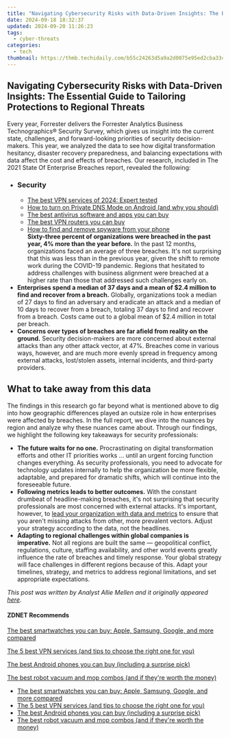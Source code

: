 ```yaml
---
title: "Navigating Cybersecurity Risks with Data-Driven Insights: The Essential Guide to Tailoring Protections to Regional Threats"
date: 2024-09-18 18:32:37
updated: 2024-09-20 11:26:23
tags:
  - cyber-threats
categories:
  - tech
thumbnail: https://thmb.techidaily.com/b55c24263d5a9a2d0075e95ed2cba33cc134d0a45b0aad772e33e1d818e77a97.jpg
---
```


## Navigating Cybersecurity Risks with Data-Driven Insights: The Essential Guide to Tailoring Protections to Regional Threats

Every year, Forrester delivers the Forrester Analytics Business Technographics® Security Survey, which gives us insight into the current state, challenges, and forward-looking priorities of security decision-makers. This year, we analyzed the data to see how digital transformation hesitancy, disaster recovery preparedness, and balancing expectations with data affect the cost and effects of breaches. Our research, included in The 2021 State Of Enterprise Breaches report, revealed the following: 

* ### Security  
   * [The best VPN services of 2024: Expert tested](https://www.zdnet.com/article/best-vpn/)  
   * [How to turn on Private DNS Mode on Android (and why you should)](https://www.zdnet.com/article/how-to-turn-on-private-dns-mode-on-android-and-why-you-should/)  
   * [The best antivirus software and apps you can buy](https://www.zdnet.com/article/best-antivirus/)  
   * [The best VPN routers you can buy](https://www.zdnet.com/article/best-vpn-router/)  
   * [How to find and remove spyware from your phone](https://www.zdnet.com/article/how-to-find-and-remove-spyware-from-your-phone/)  
**Sixty-three percent of organizations were breached in the past year, 4% more than the year before.** In the past 12 months, organizations faced an average of three breaches. It's not surprising that this was less than in the previous year, given the shift to remote work during the COVID-19 pandemic. Regions that hesitated to address challenges with business alignment were breached at a higher rate than those that addressed such challenges early on.
* **Enterprises spend a median of 37 days and a mean of $2.4 million to find and recover from a breach.** Globally, organizations took a median of 27 days to find an adversary and eradicate an attack and a median of 10 days to recover from a breach, totaling 37 days to find and recover from a breach. Costs came out to a global mean of $2.4 million in total per breach.
* **Concerns over types of breaches are far afield from reality on the ground.** Security decision-makers are more concerned about external attacks than any other attack vector, at 47%. Breaches come in various ways, however, and are much more evenly spread in frequency among external attacks, lost/stolen assets, internal incidents, and third-party providers.

## What to take away from this data 

The findings in this research go far beyond what is mentioned above to dig into how geographic differences played an outsize role in how enterprises were affected by breaches. In the full report, we dive into the nuances by region and analyze why these nuances came about. Through our findings, we highlight the following key takeaways for security professionals: 

* **The future waits for no one.** Procrastinating on digital transformation efforts and other IT priorities works … until an urgent forcing function changes everything. As security professionals, you need to advocate for technology updates internally to help the organization be more flexible, adaptable, and prepared for dramatic shifts, which will continue into the foreseeable future.
* **Following metrics leads to better outcomes.** With the constant drumbeat of headline-making breaches, it's not surprising that security professionals are most concerned with external attacks. It's important, however, to [lead your organization with data and metrics](https://www.forrester.com/report/remove-the-mystery-from-security-metrics/RES45787) to ensure that you aren't missing attacks from other, more prevalent vectors. Adjust your strategy according to the data, not the headlines.
* **Adapting to regional challenges within global companies is imperative.** Not all regions are built the same — geopolitical conflict, regulations, culture, staffing availability, and other world events greatly influence the rate of breaches and timely response. Your global strategy will face challenges in different regions because of this. Adapt your timelines, strategy, and metrics to address regional limitations, and set appropriate expectations.

_This post was written by Analyst Allie Mellen and it originally appeared_ [_here_](https://www.forrester.com/blogs/breaches-by-the-numbers-adapting-to-regional-challenges-is-imperative/?utm%5Fsource=zdnet&utm%5Fmedium=pr&utm%5Fcampaign=sr).

#### **ZDNET** Recommends

[The best smartwatches you can buy: Apple, Samsung, Google, and more compared](https://www.zdnet.com/article/best-smartwatch/ "The best smartwatches you can buy: Apple, Samsung, Google, and more compared")

[The 5 best VPN services (and tips to choose the right one for you)](https://www.zdnet.com/article/best-vpn/ "The 5 best VPN services (and tips to choose the right one for you)")

[The best Android phones you can buy (including a surprise pick)](https://www.zdnet.com/article/best-android-phone/ "The best Android phones you can buy (including a surprise pick)")

[The best robot vacuum and mop combos (and if they're worth the money)](https://www.zdnet.com/article/best-robot-vacuum-mop/ "The best robot vacuum and mop combos (and if they're worth the money)")

* [The best smartwatches you can buy: Apple, Samsung, Google, and more compared](https://www.zdnet.com/article/best-smartwatch/ "The best smartwatches you can buy: Apple, Samsung, Google, and more compared")
* [The 5 best VPN services (and tips to choose the right one for you)](https://www.zdnet.com/article/best-vpn/ "The 5 best VPN services (and tips to choose the right one for you)")
* [The best Android phones you can buy (including a surprise pick)](https://www.zdnet.com/article/best-android-phone/ "The best Android phones you can buy (including a surprise pick)")
* [The best robot vacuum and mop combos (and if they're worth the money)](https://www.zdnet.com/article/best-robot-vacuum-mop/ "The best robot vacuum and mop combos (and if they're worth the money)")

<ins class="adsbygoogle"
     style="display:block"
     data-ad-format="autorelaxed"
     data-ad-client="ca-pub-7571918770474297"
     data-ad-slot="1223367746"></ins>



<ins class="adsbygoogle"
     style="display:block"
     data-ad-client="ca-pub-7571918770474297"
     data-ad-slot="8358498916"
     data-ad-format="auto"
     data-full-width-responsive="true"></ins>
